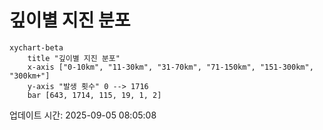 # 깊이별 지진 분포

```mermaid
xychart-beta
    title "깊이별 지진 분포"
    x-axis ["0-10km", "11-30km", "31-70km", "71-150km", "151-300km", "300km+"]
    y-axis "발생 횟수" 0 --> 1716
    bar [643, 1714, 115, 19, 1, 2]
```

업데이트 시간: 2025-09-05 08:05:08
